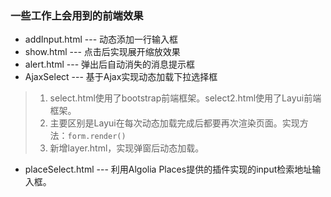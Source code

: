 ### 一些工作上会用到的前端效果

* addInput.html --- 动态添加一行输入框
* show.html --- 点击后实现展开缩放效果
* alert.html --- 弹出后自动消失的消息提示框
* AjaxSelect --- 基于Ajax实现动态加载下拉选择框
>1. select.html使用了bootstrap前端框架。select2.html使用了Layui前端框架。
>2. 主要区别是Layui在每次动态加载完成后都要再次渲染页面。实现方法：<code>form.render()</code>
>3. 新增layer.html，实现弹窗后动态加载。
* placeSelect.html --- 利用Algolia Places提供的插件实现的input检索地址输入框。